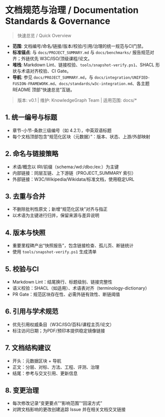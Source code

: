 # 文档规范与治理 / Documentation Standards & Governance

> 快速总览 / Quick Overview

- **范围**: 文档编号/命名/链接/版本/校验/引用/治理的统一规范与CI门禁。
- **标准锚点**: 与 `docs/PROJECT_SUMMARY.md` 与 `docs/benchmarks/` 报告规范对齐；外链优先 W3C/ISO/顶级课程/论文。
- **堆栈**: Markdown Lint、链接校验、`tools/snapshot-verify.ps1`、SHACL 形状与术语对齐校验、CI Gate。
- **导航**: 参见 `docs/PROJECT_SUMMARY.md`，与 `docs/integration/UNIFIED-FUSION-FRAMEWORK.md`、`docs/standards/w3c-integration.md`、各主题 README 顶部“快速总览”互链。

> 版本: v0.1 | 维护: KnowledgeGraph Team | 适用范围: docs/*

## 1. 统一编号与标题

- 章节-小节-条款三级编号（如 4.2.1），中英双语标题
- 每个文档顶部包含“规范化区块（元数据）”：版本、状态、上游/外部映射

## 2. 命名与链接策略

- 术语/概念以 IRI/前缀（schema:/wd:/dbo:/ex:）为主键
- 内部链接：同层互链、上下游链（PROJECT_SUMMARY 索引）
- 外部链接：W3C/Wikipedia/Wikidata/标准文档，使用稳定URL

## 3. 去重与合并

- 不删除批判性原文；新增“规范化区块”对齐与指正
- 以术语为主键进行归并，保留来源与差异说明

## 4. 版本与快照

- 重要里程碑产出“快照报告”，包含链接检查、孤儿页、断链统计
- 使用 `tools/snapshot-verify.ps1` 生成清单

## 5. 校验与CI

- Markdown Lint：结尾换行、标题级别、链接完整性
- 语义校验：SHACL（如适用）、术语表对齐（terminology-dictionary）
- PR Gate：规范区块存在性、必需外链有效性、断链阈值

## 6. 引用与学术规范

- 优先引用权威条目（W3C/ISO/百科/课程主页/论文）
- 标注访问日期；为PDF/预印本提供稳定镜像链接

## 7. 文档结构建议

- 开头：元数据区块 + 导航
- 正文：分层、对标、方法、工程、评测、治理
- 结尾：参考与交叉引用、更新信息

## 8. 变更治理

- 每次修改记录“变更要点”“影响范围”“回滚方式”
- 对跨文档影响的更改创建追踪 Issue 并在相关文档交叉链接
